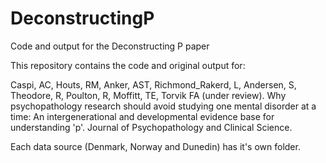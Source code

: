 # DeconstructingP
Code and output for the Deconstructing P paper

This repository contains the code and original output for: 

Caspi, AC, Houts, RM, Anker, AST, Richmond_Rakerd, L, Andersen, S, Theodore, R, Poulton, R, Moffitt, TE, Torvik FA (under review). Why psychopathology research should avoid studying one mental disorder at a time: An intergenerational and developmental evidence base for understanding 'p'. Journal of Psychopathology and Clinical Science.

Each data source (Denmark, Norway and Dunedin) has it's own folder.
